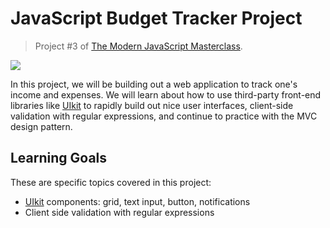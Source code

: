 # JavaScript Budget Tracker Project

> Project #3 of [The Modern JavaScript Masterclass](https://github.com/codingcourses/modern-javascript-masterclass).

<img src="capture.gif" />

In this project, we will be building out a web application to track one's income and expenses. We
will learn about how to use third-party front-end libraries like [UIkit](https://getuikit.com/) to
rapidly build out nice user interfaces, client-side validation with regular expressions, and
continue to practice with the MVC design pattern.

## Learning Goals

These are specific topics covered in this project:

- [UIkit](https://getuikit.com/) components: grid, text input, button, notifications
- Client side validation with regular expressions
